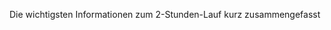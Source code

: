 ﻿---
menu: Technische Angaben
heading: Technische Angaben
order: 5
specs:
    - t: Teilnahme
      d: Alle sind willkommen, auch Gruppen.
    - t: Startgeld
      d: 10 Franken ab Jahrgang 2008
    - t: Start
      d: Der dezentrale Lauf kann vom Samstag, 7. September 2024, 6 Uhr bis Samstag, 14. September 2024, 15 Uhr gestartet werden. Der Lauf in der Oltner Innenstadt startet am Samstag, 14. September 2024 um 15 Uhr.
    - t: Ort
      d: Je nach Kategorie. Der dezentrale Lauf kann an einem beliebigen Ort absolviert werden. Der klassische Lauf startet auf der Kirchgasse in Olten.
    - t: Sponsorgeld
      d: |
        Du registrierst deine Sponsor:innen im Anmeldesystem. Wir senden jedem Sponsor eine E-Mail und fragen nach, ob das Sponsoring so passt. Wir teilen auch mit, welches Fortbewegungsmittel du für den Lauf gewählt hast. Nach dem Lauf senden wir jedem Sponsoren und jeder Sponsorin direkt eine Rechnung. Das Ganze läuft per E-Mail.  Wenn du das Geld selber einziehen willst, gib deine eigene E-Mail-Adresse an. 
    - t: Einzahlungen
      d: |
        Ganz wichtig auch für deine Sponsor:innen: ausschliesslich den offiziellen Einzahlungsschein verwenden, der mit der Rechnung versandt wird. Nur so können wir die einbezahlten Gelder korrekt verbuchen und danach den Gruppen, die mit einem eigenen Projekt gelaufen sind, ihre 33&nbsp;% auszahlen.
    - t: T-Shirts
      d: Wir haben das Startgeld bei den Kindern gestrichen, dafür gibt es aber auch kein kostenloses T-Shirt mehr. Du kannst jedoch bei der Anmeldung ein Lauf-Shirt für 15 CHF mitbestellen. Wer sich bis zum 21. August anmeldet, erhält das T-Shirt am Lauftag.
    - t: Laufstrecke
      d: Der klassische Lauf findet auf einem Rundkurs von 1,1 km durch die Oltner Innenstadt statt.
    - t: Nachmeldungen
      d: Du kannst dich jederzeit online für den 2-Stunden-Lauf anmelden. Nachmeldungen direkt vor Ort am Samstag sind nicht möglich.
    - t: Organisation
      d: OK Oltner 2-Stunden-Lauf <info@o2h.ch>
---
Die wichtigsten Informationen zum 2-Stunden-Lauf kurz zusammengefasst


